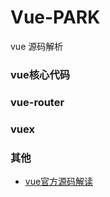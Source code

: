 # Vue-PARK
vue 源码解析

### vue核心代码

### vue-router

### vuex



### 其他
 - [vue官方源码解读](https://vue-js.com/learn-vue/virtualDOM/patch.html#_2-patch) 








